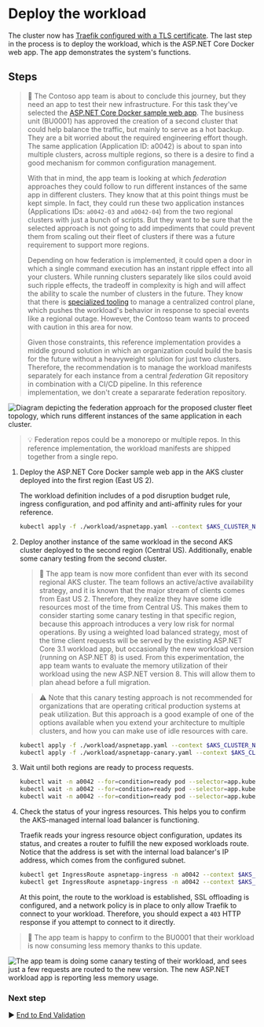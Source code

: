 # Deploy the workload

The cluster now has [Traefik configured with a TLS certificate](./08-secret-managment-and-ingress-controller.md). The last step in the process is to deploy the workload, which is the ASP.NET Core Docker web app. The app demonstrates the system's functions.

## Steps

> :book: The Contoso app team is about to conclude this journey, but they need an app to test their new infrastructure. For this task they've selected the [ASP.NET Core Docker sample web app](https://github.com/dotnet/dotnet-docker/tree/main/samples/aspnetapp). The business unit (BU0001) has approved the creation of a second cluster that could help balance the traffic, but mainly to serve as a hot backup. They are a bit worried about the required engineering effort though. The same application (Application ID: a0042) is about to span into multiple clusters, across multiple regions, so there is a desire to find a good mechanism for common configuration management.
>
> With that in mind, the app team is looking at which *federation* approaches they could follow to run different instances of the same app in different clusters. They know that at this point things must be kept simple. In fact, they could run these two application instances (Applications IDs: `a0042-03` and `a0042-04`) from the two regional clusters with just a bunch of scripts. But they want to be sure that the selected approach is not going to add impediments that could prevent them from scaling out their fleet of clusters if there was a future requirement to support more regions.
>
> Depending on how federation is implemented, it could open a door in which a single command execution has an instant ripple effect into all your clusters. While running clusters separately like silos could avoid such ripple effects, the tradeoff in complexity is high and will affect the ability to scale the number of clusters in the future. They know that there is [specialized tooling](https://github.com/kubernetes-sigs/kubefed) to manage a centralized control plane, which pushes the workload's behavior in response to special events like a regional outage. However, the Contoso team wants to proceed with caution in this area for now.
>
> Given those constraints, this reference implementation provides a middle ground solution in which an organization could build the basis for the future without a heavyweight solution for just two clusters. Therefore, the recommendation is to manage the workload manifests separately for each instance from a central *federation* Git repository in combination with a CI/CD pipeline. In this reference implementation, we don't create a separarate federation repository.

![Diagram depicting the federation approach for the proposed cluster fleet topology, which runs different instances of the same application in each cluster.](./images/aks-federation.png)

> :bulb: Federation repos could be a monorepo or multiple repos. In this reference implementation, the workload manifests are shipped together from a single repo.

1. Deploy the ASP.NET Core Docker sample web app in the AKS cluster deployed into the first region (East US 2).

   The workload definition includes of a pod disruption budget rule, ingress configuration, and pod affinity and anti-affinity rules for your reference.

   ```bash
   kubectl apply -f ./workload/aspnetapp.yaml --context $AKS_CLUSTER_NAME_BU0001A0042_03_AKS_MRB
   ```

1. Deploy another instance of the same workload in the second AKS cluster deployed to the second region (Central US). Additionally, enable some canary testing from the second cluster.

   > :book: The app team is now more confident than ever with its second regional AKS cluster. The team follows an active/active availability strategy, and it is known that the major stream of clients comes from East US 2. Therefore, they realize they have some idle resources most of the time from Central US. This makes them to consider starting some canary testing in that specific region, because this approach introduces a very low risk for normal operations. By using a weighted load balanced strategy, most of the time client requests will be served  by the existing ASP.NET Core 3.1 workload app, but occasionally the new workload version (running on ASP.NET 8) is used. From this experimentation, the app team wants to evaluate the memory utilization of their workload using the new ASP.NET version 8. This will allow them to plan ahead before a full migration.

   > :warning: Note that this canary testing approach is not recommended for organizations that are operating critical production systems at peak utilization. But this approach is a good example of one of the options available when you extend your architecture to multiple clusters, and how you can make use of idle resources with care.

   ```bash
   kubectl apply -f ./workload/aspnetapp.yaml --context $AKS_CLUSTER_NAME_BU0001A0042_04_AKS_MRB
   kubectl apply -f ./workload/aspnetapp-canary.yaml --context $AKS_CLUSTER_NAME_BU0001A0042_04_AKS_MRB
   ```

1. Wait until both regions are ready to process requests.

   ```bash
   kubectl wait -n a0042 --for=condition=ready pod --selector=app.kubernetes.io/name=aspnetapp --timeout=90s --context $AKS_CLUSTER_NAME_BU0001A0042_03_AKS_MRB
   kubectl wait -n a0042 --for=condition=ready pod --selector=app.kubernetes.io/name=aspnetapp --timeout=90s --context $AKS_CLUSTER_NAME_BU0001A0042_04_AKS_MRB
   kubectl wait -n a0042 --for=condition=ready pod --selector=app.kubernetes.io/name=aspnetapp-canary --timeout=90s --context $AKS_CLUSTER_NAME_BU0001A0042_04_AKS_MRB
   ```

1. Check the status of your ingress resources. This helps you to confirm the AKS-managed internal load balancer is functioning.

   Traefik reads your ingress resource object configuration, updates its status, and creates a router to fulfill the new exposed workloads route. Notice that the address is set with the internal load balancer's IP address, which comes from the configured subnet.

   ```bash
   kubectl get IngressRoute aspnetapp-ingress -n a0042 --context $AKS_CLUSTER_NAME_BU0001A0042_03_AKS_MRB
   kubectl get IngressRoute aspnetapp-ingress -n a0042 --context $AKS_CLUSTER_NAME_BU0001A0042_04_AKS_MRB
   ```

   At this point, the route to the workload is established, SSL offloading is configured, and a network policy is in place to only allow Traefik to connect to your workload. Therefore, you should expect a `403` HTTP response if you attempt to connect to it directly.

> :book: The app team is happy to confirm to the BU0001 that their workload is now consuming less memory thanks to this update.

![The app team is doing some canary testing of their workload, and sees just a few requests are routed to the new version. The new ASP.NET workload app is reporting less memory usage.](images/canary-testing.gif)

### Next step

:arrow_forward: [End to End Validation](./10-validation.md)
